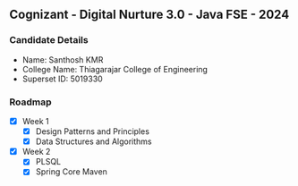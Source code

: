 ## Cognizant - Digital Nurture 3.0 - Java FSE - 2024

### Candidate Details

- Name: Santhosh KMR
- College Name: Thiagarajar College of Engineering
- Superset ID: 5019330

### Roadmap

- [x] Week 1
  - [x] Design Patterns and Principles
  - [x] Data Structures and Algorithms

- [x] Week 2
  - [x] PLSQL
  - [x] Spring Core Maven
